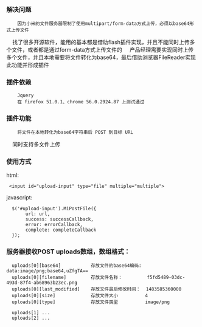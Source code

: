 ### 解决问题
    
        因为小米的文件服务器限制了使用multipart/form-data方式上传，必须以base64形式上传文件
        找了很多开源软件，能用的基本都是借助flash插件实现，并且不能同时上传多个文件，或者都是通过form-data方式上传文件的
        产品经理需要实现同时上传多个文件，并且本地需要将文件转化为base64，最后借助浏览器FileReader实现此功能并形成插件
    
### 插件依赖
        Jquery
        在 firefox 51.0.1、chrome 56.0.2924.87 上测试通过

### 插件功能
        将文件在本地转化为base64字符串后 POST 到目标 URL
        同时支持多文件上传
 
    
### 使用方式
  html:
  
     <input id="upload-input" type="file" multiple="multiple">
  
  javascript: 
  
      $('#upload-input').MiPostFile({
           url: url,
           success: successCallback,
           error: errorCallback,
           complete: completeCallback
      });
 
### 服务器接收POST uploads数组，数组格式：
      uploads[0][base64]           存放文件的base64编码:  data:image/png;base64,uZfgTA==
      uploads[0][filename]         存放文件名称：         f5fd5489-03dc-493d-87f4-ab68963b23ec.png
      uploads[0][last_modified]    存放文件最后修改时间：  1483585360000
      uploads[0][size]             存放文件大小          4
      uploads[0][type]             存放文件类型          image/png
     
      uploads[1] ...
      uploads[2] ...
      
      
     
